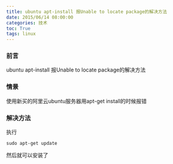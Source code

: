 ```yaml
---
title: ubuntu apt-install 报Unable to locate package的解决方法
date: 2015/06/14 08:00:00
categories: 技术
toc: True
tags: linux
---
```

### 前言
ubuntu apt-install 报Unable to locate package的解决方法

### 情景
使用新买的阿里云ubuntu服务器用apt-get install的时候报错

### 解决方法
执行
```shell
sudo apt-get update
```
然后就可以安装了